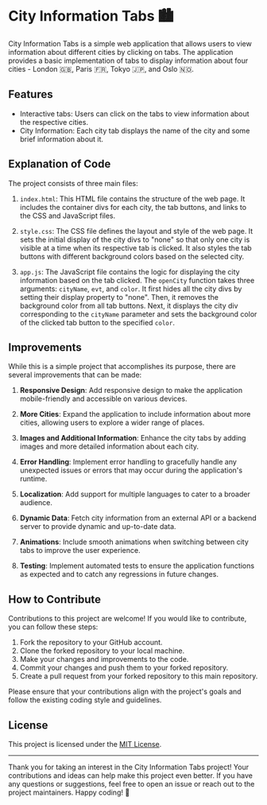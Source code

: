 # City Information Tabs 🏙️

City Information Tabs is a simple web application that allows users to view information about different cities by clicking on tabs. The application provides a basic implementation of tabs to display information about four cities - London 🇬🇧, Paris 🇫🇷, Tokyo 🇯🇵, and Oslo 🇳🇴.

## Features

- Interactive tabs: Users can click on the tabs to view information about the respective cities.
- City Information: Each city tab displays the name of the city and some brief information about it.

## Explanation of Code

The project consists of three main files: 

1. `index.html`: This HTML file contains the structure of the web page. It includes the container divs for each city, the tab buttons, and links to the CSS and JavaScript files.

2. `style.css`: The CSS file defines the layout and style of the web page. It sets the initial display of the city divs to "none" so that only one city is visible at a time when its respective tab is clicked. It also styles the tab buttons with different background colors based on the selected city.

3. `app.js`: The JavaScript file contains the logic for displaying the city information based on the tab clicked. The `openCity` function takes three arguments: `cityName`, `evt`, and `color`. It first hides all the city divs by setting their display property to "none". Then, it removes the background color from all tab buttons. Next, it displays the city div corresponding to the `cityName` parameter and sets the background color of the clicked tab button to the specified `color`.

## Improvements

While this is a simple project that accomplishes its purpose, there are several improvements that can be made:

1. **Responsive Design**: Add responsive design to make the application mobile-friendly and accessible on various devices.

2. **More Cities**: Expand the application to include information about more cities, allowing users to explore a wider range of places.

3. **Images and Additional Information**: Enhance the city tabs by adding images and more detailed information about each city.

4. **Error Handling**: Implement error handling to gracefully handle any unexpected issues or errors that may occur during the application's runtime.

5. **Localization**: Add support for multiple languages to cater to a broader audience.

6. **Dynamic Data**: Fetch city information from an external API or a backend server to provide dynamic and up-to-date data.

7. **Animations**: Include smooth animations when switching between city tabs to improve the user experience.

8. **Testing**: Implement automated tests to ensure the application functions as expected and to catch any regressions in future changes.

## How to Contribute

Contributions to this project are welcome! If you would like to contribute, you can follow these steps:

1. Fork the repository to your GitHub account.
2. Clone the forked repository to your local machine.
3. Make your changes and improvements to the code.
4. Commit your changes and push them to your forked repository.
5. Create a pull request from your forked repository to this main repository.

Please ensure that your contributions align with the project's goals and follow the existing coding style and guidelines.

## License

This project is licensed under the [MIT License](LICENSE).

---

Thank you for taking an interest in the City Information Tabs project! Your contributions and ideas can help make this project even better. If you have any questions or suggestions, feel free to open an issue or reach out to the project maintainers. Happy coding! 🚀
